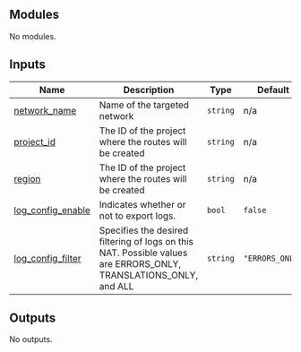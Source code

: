 <!-- BEGIN_TF_DOCS -->
## Modules

No modules.

## Inputs

| Name | Description | Type | Default | Required |
|------|-------------|------|---------|:--------:|
| <a name="input_network_name"></a> [network\_name](#input\_network\_name) | Name of the targeted network | `string` | n/a | yes |
| <a name="input_project_id"></a> [project\_id](#input\_project\_id) | The ID of the project where the routes will be created | `string` | n/a | yes |
| <a name="input_region"></a> [region](#input\_region) | The ID of the project where the routes will be created | `string` | n/a | yes |
| <a name="input_log_config_enable"></a> [log\_config\_enable](#input\_log\_config\_enable) | Indicates whether or not to export logs. | `bool` | `false` | no |
| <a name="input_log_config_filter"></a> [log\_config\_filter](#input\_log\_config\_filter) | Specifies the desired filtering of logs on this NAT. Possible values are ERRORS\_ONLY, TRANSLATIONS\_ONLY, and ALL | `string` | `"ERRORS_ONLY"` | no |

## Outputs

No outputs.
<!-- END_TF_DOCS -->